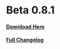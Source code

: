 # Beta 0.8.1
#### [Download Here](https://www.curseforge.com/minecraft/modpacks/is-this-even-create-anymore/files/6262151)

#### [Full Changelog](changelog.md)